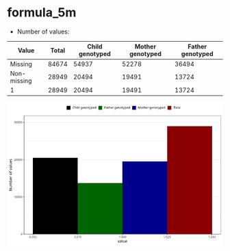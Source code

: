 # formula_5m
- Number of values:

| Value | Total | Child genotyped | Mother genotyped | Father genotyped |
| ----- | ----- | --------------- | ---------------- | ---------------- |
| Missing | 84674 | 54937 | 52278 | 36494 |
| Non-missing | 28949 | 20494 | 19491 | 13724 |
| 1 | 28949 | 20494 | 19491 | 13724 |



![](formula_5m_n.png)



